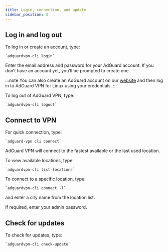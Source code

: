 ```yaml
---
title: Login, connection, and update
sidebar_position: 3
---
```


## Log in and log out

To log in or create an account, type:

    `adguardvpn-cli login`

Enter the email address and password for your AdGuard account. If you don’t have an account yet, you’ll be prompted to create one.

:::note
You can also create an AdGuard account on our [website](https://auth.adguard.com/login.html) and then log in to AdGuard VPN for Linux using your credentials.
:::

To log out of AdGuard VPN, type:

    `adguardvpn-cli logout`

## Connect to VPN

For quick connection, type:

    `adguard-vpn cli connect`

AdGuard VPN will connect to the fastest available or the last used location.

To view available locations, type:

    `adguardvpn-cli list-locations`

To connect to a specific location, type:

    `adguardvpn-cli connect -l`

and enter a city name from the location list.

If required, enter your admin password.

## Check for updates

To check for updates, type:

    `adguardvpn-cli check-update`
